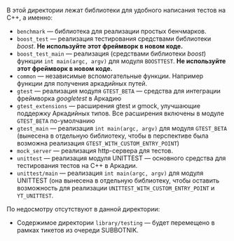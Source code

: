 В этой директории лежат библиотеки для удобного написания тестов на C++, а именно:

* `benchmark` — библиотека для реализации простых бенчмарков.
* `boost_test` — реализация тестирования средствами библиотеки _boost_. **Не используйте этот фреймворк в новом коде.**
* `boost_test_main` — реализация (средствами библиотеки _boost_) функции `int main(argc, argv)` для модуля `BOOSTTEST`. **Не используйте этот фреймворк в новом коде.**
* `common` — независимые вспомогательные функции. Например функции для получения аркадийных путей.   
* `gtest` — реализация модуля `GTEST_BETA` — средства для интеграции фреймворка _googletest_ в Аркадию
* `gtest_extensions` — расширения gtest и gmock, улучшающие поддержку Аркадийных типов. Все расширения включены в модуле `GTEST_BETA` по-умолчанию
* `gtest_main` — реализация `int main(argc, argv)` для модуля `GTEST_BETA` (вынесена в отдельную библиотеку, чтобы в перспективе была возможна реализация `GTEST_WITH_CUSTOM_ENTRY_POINT`)
* `mock_server` — реализация http-сервера для тестов.
* `unittest` — реализация модуля UNITTEST — основного средства для тестирования тестов на С++ в Аркадии.
* `unittest/main` — реализация `int main(argc, argv)` для модуля UNITTEST (она вынесена в отдельную библиотеку, чтобы оставить возможность для реализации `UNITTEST_WITH_CUSTOM_ENTRY_POINT` и `YT_UNITTEST`.

По недосмотру отсутствуют в данной директории:

* Содержимое директории `library/testing` — будет перемещено в рамках тикетов из очереди SUBBOTNIK.
